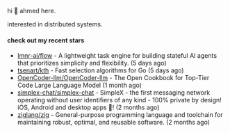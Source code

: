 hi 👋 ahmed here.

interested in distributed systems.

#### check out my recent stars

- [lmnr-ai/flow](https://github.com/lmnr-ai/flow) - A lightweight task engine for building stateful AI agents that prioritizes simplicity and flexibility. (5 days ago)
- [tsenart/kth](https://github.com/tsenart/kth) - Fast selection algorithms for Go (5 days ago)
- [OpenCoder-llm/OpenCoder-llm](https://github.com/OpenCoder-llm/OpenCoder-llm) - The Open Cookbook for Top-Tier Code Large Language Model (1 month ago)
- [simplex-chat/simplex-chat](https://github.com/simplex-chat/simplex-chat) - SimpleX - the first messaging network operating without user identifiers of any kind - 100% private by design! iOS, Android and desktop apps 📱! (2 months ago)
- [ziglang/zig](https://github.com/ziglang/zig) - General-purpose programming language and toolchain for maintaining robust, optimal, and reusable software. (2 months ago)

